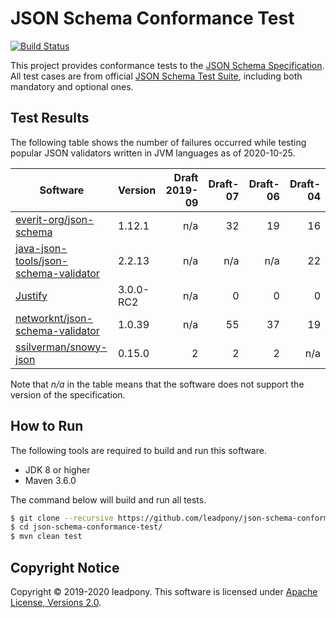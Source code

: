 # JSON Schema Conformance Test

[![Build Status](https://travis-ci.org/leadpony/json-schema-conformance-test.svg?branch=master)](https://travis-ci.org/leadpony/json-schema-conformance-test)

This project provides conformance tests to the [JSON Schema Specification]. All test cases are from official [JSON Schema Test Suite], including both mandatory and optional ones.

## Test Results

The following table shows the number of failures occurred while testing popular JSON validators written in JVM languages as of 2020-10-25.

| Software | Version | Draft 2019-09 | Draft-07 | Draft-06 | Draft-04 |
| --- | --- | ---: | ---: | ---: | ---: |
| [everit-org/json-schema] | 1.12.1 | n/a | 32 | 19 | 16 |
| [java-json-tools/json-schema-validator] | 2.2.13 | n/a | n/a | n/a | 22 |
| [Justify] | 3.0.0-RC2 | n/a | 0 | 0 | 0 |
| [networknt/json-schema-validator] | 1.0.39 | n/a | 55 | 37 | 19 |
| [ssilverman/snowy-json] | 0.15.0 | 2 | 2 | 2 | n/a |

Note that _n/a_ in the table means that the software does not support the version of the specification.

## How to Run

The following tools are required to build and run this software.
* JDK 8 or higher
* Maven 3.6.0

The command below will build and run all tests.
```bash
$ git clone --recursive https://github.com/leadpony/json-schema-conformance-test.git
$ cd json-schema-conformance-test/
$ mvn clean test
```

## Copyright Notice
Copyright &copy; 2019-2020 leadpony. This software is licensed under [Apache License, Versions 2.0][Apache 2.0 License].

[Apache 2.0 License]: https://www.apache.org/licenses/LICENSE-2.0
[JSON Schema Specification]: https://json-schema.org/
[JSON Schema Test Suite]: https://github.com/json-schema-org/JSON-Schema-Test-Suite

[everit-org/json-schema]: https://github.com/everit-org/json-schema
[java-json-tools/json-schema-validator]: https://github.com/java-json-tools/json-schema-validator
[Justify]: https://github.com/leadpony/justify
[networknt/json-schema-validator]: https://github.com/networknt/json-schema-validator
[ssilverman/snowy-json]: https://github.com/ssilverman/snowy-json
